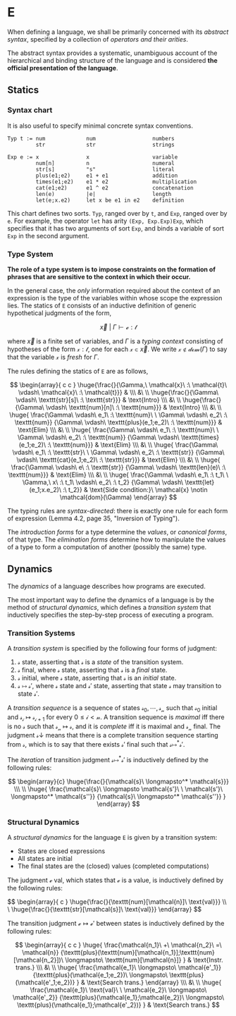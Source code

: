 # E

When defining a language, we shall be primarily concerned with its *abstract
syntax*, specified by a collection of *operators and their arities*.

The abstract syntax provides a systematic, unambiguous account of the
hierarchical and binding structure of the language and is considered **the
official presentation of the language**.

## Statics

### Syntax chart

It is also useful to specify minimal concrete syntax conventions.

```
Typ t := num             num                  numbers
         str             str                  strings

Exp e := x               x                    variable
         num[n]          n                    numeral
         str[s]          "s"                  literal
         plus(e1;e2)     e1 + e1              addition
         times(e1;e2)    e1 * e2              multiplication
         cat(e1;e2)      e1 ^ e2              concatenation
         len(e)          |e|                  length
         let(e;x.e2)     let x be e1 in e2    definition
```

This chart defines two sorts. `Typ`, ranged over by `t`, and `Exp`, ranged over
by `e`. For example, the operator `let` has arity `(Exp, Exp.Exp)Exp`, which
specifies that it has two arguments of sort `Exp`, and binds a variable of sort
`Exp` in the second argument.

### Type System

**The role of a type system is to impose constraints on the formation of phrases
that are sensitive to the context in which their occur.**

In the general case, the *only* information required about the context of an
expression is the type of the variables within whose scope the expression
lies. The statics of `E` consists of an inductive definition of generic
hypothetical judgments of the form,

$$\vec{x}\ |\ \Gamma \vdash \mathcal{e} : \mathcal{t}$$

where $\vec{x}$ is a finite set of variables, and $\Gamma$ is a *typing context*
consisting of hypotheses of the form $\mathcal{x} : \mathcal{t}$, one for each
$\mathcal{x} \in \vec{x}$. We write $\mathcal{x} \notin \mathcal{dom}(\Gamma)$
to say that the variable $\mathcal{x}$ is *fresh* for $\Gamma$.

The rules defining the statics of `E` are as follows,

$$
\begin{array}{ c c }
\huge{\frac{}{\Gamma,\ \mathcal{x}\ :\ \mathcal{t}\ \vdash\ \mathcal{x}\ :\ \mathcal{t}}} &
\\\ &\ \\
\huge{\frac{}{\Gamma\ \vdash\ \texttt{str}[s]\ :\ \texttt{str}}} &
\text{Intro}
\\\ &\ \\
\huge{\frac{}{\Gamma\ \vdash\ \texttt{num}[n]\ :\ \texttt{num}}} &
\text{Intro}
\\\ &\ \\
\huge{
  \frac{\Gamma\ \vdash\ e_1\ :\ \texttt{num}\ \ \Gamma\ \vdash\ e_2\ :\ \texttt{num}}
       {\Gamma\ \vdash\ \texttt{plus}(e_1;e_2)\ :\ \texttt{num}}} &
\text{Elim}
\\\ &\ \\
\huge{
  \frac{\Gamma\ \vdash\ e_1\ :\ \texttt{num}\ \ \Gamma\ \vdash\ e_2\ :\ \texttt{num}}
       {\Gamma\ \vdash\ \texttt{times}(e_1;e_2)\ :\ \texttt{num}}} &
\text{Elim}
\\\ &\ \\
\huge{
  \frac{\Gamma\ \vdash\ e_1\ :\ \texttt{str}\ \ \Gamma\ \vdash\ e_2\ :\ \texttt{str}}
       {\Gamma\ \vdash\ \texttt{cat}(e_1;e_2)\ :\ \texttt{str}}} &
\text{Elim}
\\\ &\ \\
\huge{
  \frac{\Gamma\ \vdash\ e\ :\ \texttt{str}}
       {\Gamma\ \vdash\ \texttt{len}(e)\ :\ \texttt{num}}} &
\text{Elim}
\\\ &\ \\
\huge{
  \frac{\Gamma\ \vdash\ e_1\ :\ t_1\ \ \Gamma,\ x\ :\ t_1\ \vdash\ e_2\ :\ t_2}
       {\Gamma\ \vdash\ \texttt{let}(e_1;x.e_2)\ :\ t_2}} &
\text{Side condition:}\ \mathcal{x} \notin \mathcal{dom}(\Gamma)
\end{array}
$$

The typing rules are *syntax-directed*: there is exactly one rule for each form
of expression (Lemma 4.2, page 35, "Inversion of Typing").

The *introduction forms* for a type determine the *values*, or *canonical
forms*, of that type. The *elimination forms* determine how to manipulate the
values of a type to form a computation of another (possibly the same) type.

## Dynamics

The *dynamics* of a language describes how programs are executed.

The most important way to define the dynamics of a language is by the method of
*structural dynamics*, which defines a *transition system* that inductively
specifies the step-by-step process of executing a program.

### Transition Systems

A *transition system* is specified by the following four forms of judgment:

1. $\mathcal{s}\ \text{state}$, asserting that $\mathcal{s}$ is a *state* of the
   transition system.
2. $\mathcal{s}\ \text{final}$, where $\mathcal{s}\ \text{state}$, asserting
   that $\mathcal{s}$ is a *final* state.
3. $\mathcal{s}\ \text{initial}$, where $\mathcal{s}\ \text{state}$, asserting
   that $\mathcal{s}$ is an *initial* state.
4. $\mathcal{s}\ \longmapsto\ \mathcal{s'}$, where $\mathcal{s}\ \text{state}$
   and $\mathcal{s'}\ \text{state}$, asserting that state $\mathcal{s}$ may
   transition to state $\mathcal{s'}$.

A *transition sequence* is a sequence of states
$\mathcal{s_0}, \cdots, \mathcal{s_n}$ such that $\mathcal{s_0}\ \text{initial}$
and $\mathcal{s_i}\ \longmapsto\ \mathcal{s_{i+1}}$ for every
$\mathcal{0 \leq i < n}$. A transition sequence is *maximal* iff there is no
$\mathcal{s}$ such that $\mathcal{s_n}\ \longmapsto\ \mathcal{s}$, and it is
*complete* iff it is maximal and $\mathcal{s_n}\ \text{final}$. The judgment
$\mathcal{s} \downarrow$ means that there is a complete transition sequence
starting from $\mathcal{s}$, which is to say that there exists
$\mathcal{s'}\ \text{final}$ such that
$\mathcal{s} \longmapsto^* \mathcal{s'}$.

The *iteration* of transition judgment $\mathcal{s} \longmapsto^* \mathcal{s'}$
is inductively defined by the following rules:

$$
\begin{array}{c}
\huge{\frac{}{\mathcal{s}\ \longmapsto^* \mathcal{s}}}
\\\ \\
\huge{
  \frac{\mathcal{s}\ \longmapsto \mathcal{s'}\ \ \mathcal{s'}\ \longmapsto^* \mathcal{s''}}
       {\mathcal{s}\ \longmapsto^* \mathcal{s''}}
}
\end{array}
$$

### Structural Dynamics

A *structural dynamics* for the language `E` is given by a transition system:

* States are closed expressions
* All states are initial
* The final states are the (closed) values (completed computations)

The judgment $\mathcal{e}\ \text{val}$, which states that $\mathcal{e}$ is a
value, is inductively defined by the following rules:

$$
\begin{array}{ c }
\huge{\frac{}{\texttt{num}[\mathcal{n}]\ \text\{val}}}
\\\ \\
\huge{\frac{}{\texttt{str}[\mathcal{s}]\ \text{val}}}
\end{array}
$$

The transition judgment $\mathcal{e} \longmapsto \mathcal{e'}$ between states is
inductively defined by the following rules:

$$
\begin{array}{ c c }
\huge{
  \frac{\mathcal{n_1}\ +\ \mathcal{n_2}\ =\ \mathcal{n}}
       {\texttt{plus}(\texttt{num}[\mathcal{n_1}];\texttt{num}[\mathcal{n_2}])\ \longmapsto\ \texttt{num}[\mathcal{n}]}
} & \text{Instr. trans.}
\\\ &\ \\
\huge{
  \frac{\mathcal{e_1}\ \longmapsto\ \mathcal{e'_1}}
       {\texttt{plus}(\mathcal{e_1;e_2})\ \longmapsto\ \texttt{plus}(\mathcal{e'_1;e_2})}
} & \text{Search trans.}
\end{array}
\\\ &\ \\
\huge{
  \frac{\mathcal{e_1}\ \text{val}\ \ \mathcal{e_2}\ \longmapsto\ \mathcal{e'_2}}
       {\texttt{plus}(\mathcal{e_1};\mathcal{e_2})\ \longmapsto\ \texttt{plus}(\mathcal{e_1};\mathcal{e'_2})}
} & \text{Search trans.}
$$
